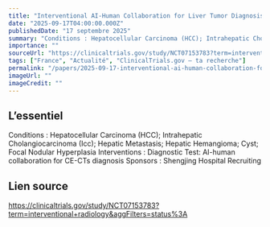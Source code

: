 ```yaml
---
title: "Interventional AI-Human Collaboration for Liver Tumor Diagnosis"
date: "2025-09-17T04:00:00.000Z"
publishedDate: "17 septembre 2025"
summary: "Conditions : Hepatocellular Carcinoma (HCC); Intrahepatic Cholangiocarcinoma (Icc); Hepatic Metastasis; Hepatic Hemangioma; Cyst; Focal Nodular Hyperplasia Interventions : Diagnostic Test: AI-human collaboration for CE-CTs diagnosis Sponsors : Shengjing Hospital Recruiting"
importance: ""
sourceUrl: "https://clinicaltrials.gov/study/NCT07153783?term=interventional+radiology&aggFilters=status%3A"
tags: ["France", "Actualité", "ClinicalTrials.gov — ta recherche"]
permalink: "/papers/2025-09-17-interventional-ai-human-collaboration-for-liver-tumor-diagnosis"
imageUrl: ""
imageCredit: ""
---
```


## L’essentiel

Conditions : Hepatocellular Carcinoma (HCC); Intrahepatic Cholangiocarcinoma (Icc); Hepatic Metastasis; Hepatic Hemangioma; Cyst; Focal Nodular Hyperplasia Interventions : Diagnostic Test: AI-human collaboration for CE-CTs diagnosis Sponsors : Shengjing Hospital Recruiting

## Lien source

https://clinicaltrials.gov/study/NCT07153783?term=interventional+radiology&aggFilters=status%3A
